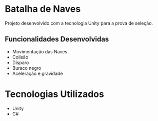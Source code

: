 # Batalha de Naves
Projeto desenvolvido com a tecnologia Unity para a prova de seleção.

## Funcionalidades Desenvolvidas
* Movimentação das Naves
* Colisão
* Disparo
* Buraco negro
* Aceleração e gravidade

# Tecnologias Utilizados
* Unity
* C#
